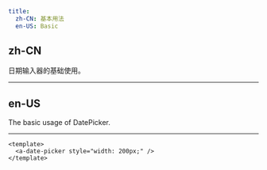 ```yaml
title:
  zh-CN: 基本用法
  en-US: Basic
```

## zh-CN

日期输入器的基础使用。

---

## en-US

The basic usage of DatePicker.

---

```vue
<template>
  <a-date-picker style="width: 200px;" />
</template>
```

